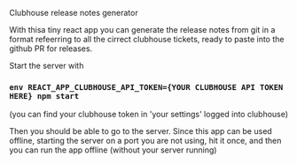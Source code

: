 Clubhouse release notes generator

With thisa tiny react app you can generate the release notes from git in a format refeerring to all the cirrect clubhouse tickets, ready to paste into the github PR for releases.

Start the server with

### `env REACT_APP_CLUBHOUSE_API_TOKEN={YOUR CLUBHOUSE API TOKEN HERE} npm start`

(you can find your clubhouse token in 'your settings' logged into clubhouse)

Then you should be able to go to the server. Since this app can be used offline, starting the server on a port you are not using, hit it once, and then you can run the app offline (without your server running)
